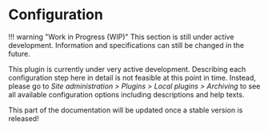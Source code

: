 # Configuration

!!! warning "Work in Progress (WIP)"
    This section is still under active development. Information and specifications can still be changed in the future.

This plugin is currently under very active development. Describing each configuration step here in detail is not
feasible at this point in time. Instead, please go to _Site administration > Plugins > Local plugins > Archiving_ to
see all available configuration options including descriptions and help texts.

This part of the documentation will be updated once a stable version is released!
